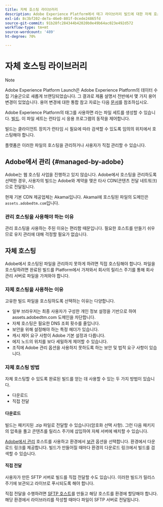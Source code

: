 ```yaml
---
title: 자체 호스팅 라이브러리
description: Adobe Experience Platform에서 태그 라이브러리 빌드에 대한 자체 호스팅을 구현하는 방법을 알아봅니다.
exl-id: 8c3bf202-de7a-46e0-801f-0cede24865fd
source-git-commit: 91b28fc284344b42020b0e49b64ac023e492d572
workflow-type: tm+mt
source-wordcount: '489'
ht-degree: 70%

---
```


# 자체 호스팅 라이브러리

>[!NOTE]
>
>Adobe Experience Platform Launch은 Adobe Experience Platform의 데이터 수집 기술군으로 새롭게 브랜딩되었습니다. 그 결과로 제품 설명서 전반에서 몇 가지 용어 변경이 있었습니다. 용어 변경에 대한 통합 참고 자료는 다음 [문서](../../../term-updates.md)를 참조하십시오.

Adobe Experience Platform의 태그를 사용하면 라는 파일 세트를 생성할 수 있습니다. [빌드](../builds.md). 이 파일 세트는 런타임 시 응용 프로그램의 동작을 제어합니다.

빌드는 클라이언트 장치가 런타임 시 필요에 따라 검색할 수 있도록 임의의 위치에서 호스팅해야 합니다.

플랫폼은 이러한 파일의 호스팅을 관리하거나 사용자가 직접 관리할 수 있습니다.

## Adobe에서 관리 {#managed-by-adobe}

Adobe는 웹 호스팅 사업을 진행하고 있지 않습니다. Adobe에서 호스팅을 관리하도록 선택한 경우, 사용자의 빌드는 Adobe와 계약을 맺은 타사 CDN(콘텐츠 전달 네트워크)으로 전달됩니다.

현재 기본 CDN 제공업체는 Akamai입니다. Akamai에 호스팅된 파일의 도메인은 `assets.adobedtm.com`입니다.

### 관리 호스팅을 사용해야 하는 이유

관리 호스팅을 사용하는 주된 이유는 편리함 때문입니다. 필요한 호스트를 만들기 쉬우므로 유지 관리에 대해 걱정할 필요가 없습니다.

## 자체 호스팅

Adobe에서 호스팅된 파일을 관리하지 못하게 하려면 직접 호스팅해야 합니다. 파일을 호스팅하려면 완료된 빌드를 Platform에서 가져와서 회사의 릴리스 주기를 통해 회사 관리 서버로 파일을 가져와야 합니다.

### 자체 호스팅을 사용하는 이유

고유한 빌드 파일을 호스팅하도록 선택하는 이유는 다양합니다.

* 일부 브라우저는 최종 사용자가 구성한 개인 정보 설정을 기반으로 하여 assets.adobedtm.com 도메인을 차단합니다.
* 자체 호스팅은 필요한 DNS 조회 횟수를 줄입니다.
* 보안을 위해 설정해야 하는 특정 헤더가 있습니다.
* 캐시 제어 요구 사항이 Adobe 기본 설정과 다릅니다.
* 에지 노드의 위치를 보다 세밀하게 제어할 수 있습니다.
* 조직에 Adobe 관리 옵션을 사용하지 못하도록 하는 보안 및 법적 요구 사항이 있습니다.

### 자체 호스팅 방법

자체 호스팅할 수 있도록 완료된 빌드를 얻는 데 사용할 수 있는 두 가지 방법이 있습니다.

* 다운로드
* 직접 전달

#### 다운로드

빌드는 패키지된 .zip 파일로 전달할 수 있습니다(암호화 선택 사항). 그런 다음 패키지의 압축을 풀고 콘텐츠를 릴리스 주기에 삽입하여 자체 서버에 배치할 수 있습니다.

[Adobe에서 관리](self-hosting-libraries.md) 호스트를 사용하고 환경에서 [보관](../environments.md) 옵션을 선택합니다. 환경에서 다운로드 링크를 제공합니다. 빌드가 만들어질 때마다 환경의 다운로드 링크에서 빌드를 검색할 수 있습니다.

#### 직접 전달

사용자가 만든 SFTP 서버로 빌드를 직접 전달할 수도 있습니다. 이러한 빌드가 릴리스 주기에 보관되고 라이브로 푸시되도록 해야 합니다.

직접 전달을 수행하려면 [SFTP 호스트](sftp-host.md)를 만들고 해당 호스트를 환경에 할당해야 합니다. 해당 환경에서 라이브러리를 작성할 때마다 파일이 SFTP 서버로 전달됩니다.
